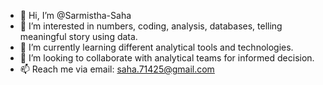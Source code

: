 - 👋 Hi, I’m @Sarmistha-Saha
- 👀 I’m interested in numbers, coding, analysis, databases, telling meaningful story using data.
- 🌱 I’m currently learning different analytical tools and technologies.
- 💞️ I’m looking to collaborate with analytical teams for informed decision.
- 📫 Reach me via email: saha.71425@gmail.com

<!---
Sarmistha-Saha/Sarmistha-Saha is a ✨ special ✨ repository because its `README.md` (this file) appears on your GitHub profile.
You can click the Preview link to take a look at your changes.
--->
